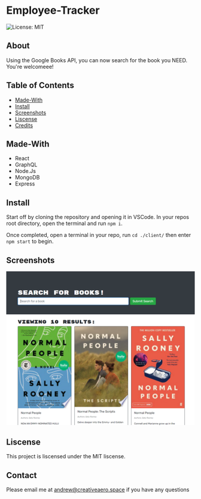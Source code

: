 # Employee-Tracker

![License: MIT](https://img.shields.io/badge/License-MIT-yellow.svg)

## About

Using the Google Books API, you can now search for the book you NEED. You're welcomeee!
## Table of Contents

* [Made-With](#Made-with)
* [Install](#Install)
* [Screenshots](#Screenshots)
* [Liscense](#Liscense)
* [Credits](#Contact)

## Made-With 

* React
* GraphQL
* Node.Js
* MongoDB
* Express

## Install

Start off by cloning the repository and opening it in VSCode. In your repos root directory, open the terminal and run ``` npm i ```.

Once completed, open a terminal in your repo, run ``` cd ./client/ ``` then enter ``` npm start ``` to begin.

## Screenshots 

<img width="737" alt="Screen Shot" src="screenshot.png">

## Liscense

 This project is liscensed under the MIT liscense.
 
## Contact
Please email me at andrew@creativeaero.space if you have any questions